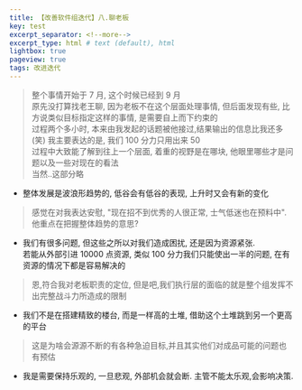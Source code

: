 ```yaml
---    
title: 【改善软件组迭代】八.聊老板
key: test    
excerpt_separator: <!--more-->    
excerpt_type: html # text (default), html    
lightbox: true
pageview: true    
tags: 改进迭代
---  
```

> 整个事情开始于 7 月, 这个时候已经到 9 月  
> 原先没打算找老王聊, 因为老板不在这个层面处理事情, 但后面发现有些, 比方说类似目标指定这样的事情, 是需要自上而下约束的   
> 过程两个多小时, 本来由我发起的话题被他接过,结果输出的信息比我还多(笑)
> 我主要表达的是, 我们 100 分力只用出来 50  
> 过程中大致能了解到往上一个层面, 着重的视野是在哪块, 他眼里哪些才是问题以及一些对现在的看法  
> 当然..这部分略

* 整体发展是波浪形趋势的, 低谷会有低谷的表现, 上升时又会有新的变化  
> 感觉在对我表达安慰, "现在招不到优秀的人很正常, 士气低迷也在预料中". 他重点在把握整体趋势的意思?  
* 我们有很多问题, 但这些之所以对我们造成困扰, 还是因为资源紧张.  
  若能从外部引进 10000 点资源, 类似 100 分力我们只能使出一半的问题, 在有资源的情况下都是容易解决的  
> 恩,符合我对老板职责的定位, 但是吧,我们执行层的面临的就是整个组发挥不出完整战斗力所造成的限制  
* 我们不是在搭建精致的楼台, 而是一样高的土堆, 借助这个土堆跳到另一个更高的平台  
> 这是为啥会源源不断的有各种急迫目标,并且其实他们对成品可能的问题也有预估  
* 我是需要保持乐观的, 一旦悲观, 外部机会就会断. 主管不能太乐观,会影响决策.   